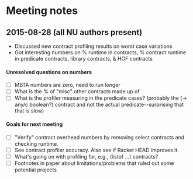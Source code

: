 Meeting notes
=============

2015-08-28 (all NU authors present)
-----------------------------------
  * Discussed new contract profiling results on worst case variations
  * Got interesting numbers on % runtime in contracts, % contract runtime
    in predicate contracts, library contracts, & HOF contracts

####  Unresolved questions on numbers
  * [ ] MBTA numbers are zero, need to run longer
  * [ ] What is the % of "misc" other contracts made up of
  * [ ] What is the profiler measuring in the predicate cases?
        (probably the (-> any/c boolean?) contract and not the
         actual predicate--surprising that that is slow)

####  Goals for next meeting
  * [ ] "Verify" contract overhead numbers by removing select contracts and
        checking runtime.
  * [ ] See contract profiler accuracy. Also see if Racket HEAD improves it.
  * [ ] What's going on with profiling for, e.g., (listof ...) contracts?
  * [ ] Footnotes in paper about limitations/problems that ruled out some
        potential projects
